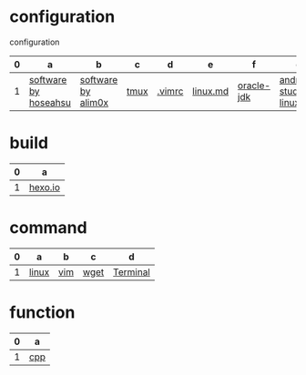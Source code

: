 # configuration
configuration

0|a|b|c|d|e|f|g
---|---|---|---|---|---|---|---
1|[software by hoseahsu](https://github.com/hoseahsu/configuration/blob/master/config/software.md)|[software by alim0x](https://github.com/hoseahsu/Awesome-Linux-Software-zh_CN/blob/master/README.md)|[tmux](https://github.com/hoseahsu/configuration/blob/master/config/tmux.md)|[.vimrc](https://github.com/hoseahsu/configuration/blob/master/config/.vimrc)|[linux.md](https://github.com/hoseahsu/configuration/blob/master/config/linux.md)|[oracle-jdk](https://github.com/hoseahsu/configuration/blob/master/config/oracle-jdk.md)|[android-studio-linux](https://github.com/hoseahsu/configuration/blob/master/config/android-studio-linux.md)

# build

0|a
---|---
1|[hexo.io](https://github.com/hoseahsu/configuration/blob/master/build/hexo.io.md)
[]()
[]()
[]()

# command


0|a|b|c|d
---|---|---|---|---
1|[linux](https://github.com/hoseahsu/configuration/blob/master/command/linux.md)|[vim](https://github.com/hoseahsu/configuration/blob/master/command/vim.md)|[wget](https://github.com/hoseahsu/configuration/blob/master/command/wget.md)|[Terminal](https://github.com/hoseahsu/configuration/blob/master/command/Terminal.md)


# function

0|a
---|---
1|[cpp](https://github.com/hoseahsu/configuration/blob/master/function/cpp.md)
